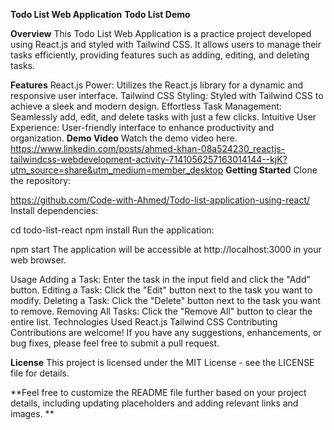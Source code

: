 **Todo List Web Application**
**Todo List Demo**

**Overview**
This Todo List Web Application is a practice project developed using React.js and styled with Tailwind CSS. It allows users to manage their tasks efficiently, providing features such as adding, editing, and deleting tasks.

**Features**
React.js Power: Utilizes the React.js library for a dynamic and responsive user interface.
Tailwind CSS Styling: Styled with Tailwind CSS to achieve a sleek and modern design.
Effortless Task Management: Seamlessly add, edit, and delete tasks with just a few clicks.
Intuitive User Experience: User-friendly interface to enhance productivity and organization.
**Demo Video**
Watch the demo video here.
https://www.linkedin.com/posts/ahmed-khan-08a524230_reactjs-tailwindcss-webdevelopment-activity-7141056257163014144--kjK?utm_source=share&utm_medium=member_desktop
**Getting Started**
Clone the repository:


https://github.com/Code-with-Ahmed/Todo-list-application-using-react/
Install dependencies:


cd todo-list-react
npm install
Run the application:


npm start
The application will be accessible at http://localhost:3000 in your web browser.

Usage
Adding a Task: Enter the task in the input field and click the "Add" button.
Editing a Task: Click the "Edit" button next to the task you want to modify.
Deleting a Task: Click the "Delete" button next to the task you want to remove.
Removing All Tasks: Click the "Remove All" button to clear the entire list.
Technologies Used
React.js
Tailwind CSS
Contributing
Contributions are welcome! If you have any suggestions, enhancements, or bug fixes, please feel free to submit a pull request.

**License**
This project is licensed under the MIT License - see the LICENSE file for details.

**Feel free to customize the README file further based on your project details, including updating placeholders and adding relevant links and images.
**







